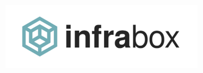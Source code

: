 <a href="https://infrabox.org">
  <picture>
    <source media="(prefers-color-scheme: dark)" srcset="https://raw.githubusercontent.com/infrabx/.github/main/profile/logo-dark.svg">
    <source media="(prefers-color-scheme: light)" srcset="https://raw.githubusercontent.com/infrabx/.github/main/profile/logo-light.svg">
    <img alt="Nix Run Logo" src="https://raw.githubusercontent.com/infrabx/.github/main/profile/logo-light.svg">
  </picture>
</a>